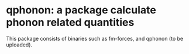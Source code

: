 # qphonon: a package calculate phonon related quantities
This package consists of binaries such as fm-forces, and qphonon (to be uploaded).

